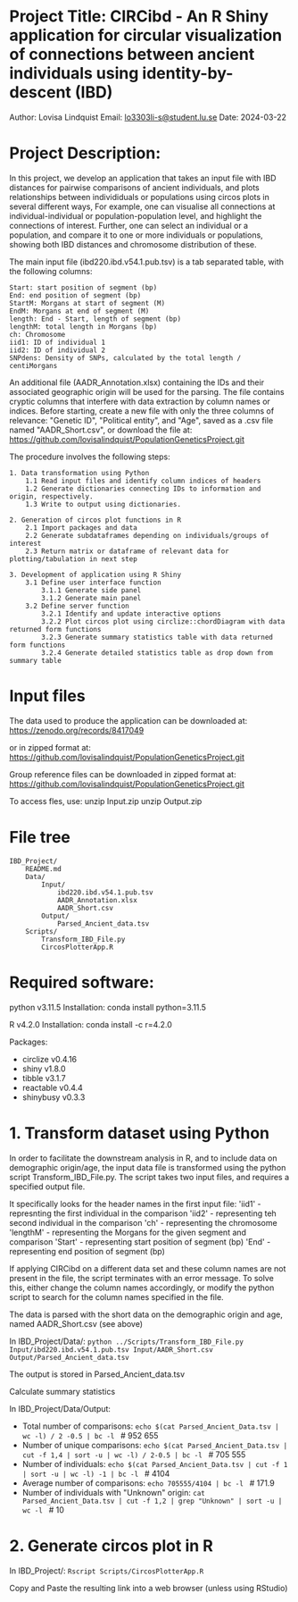 
# Project Title: CIRCibd - An R Shiny application for circular visualization of connections between ancient individuals using identity-by-descent (IBD)

Author: Lovisa Lindquist
Email: lo3303li-s@student.lu.se
Date: 2024-03-22

# Project Description: 
In this project, we develop an application that takes an input file with IBD distances for pairwise comparisons of ancient individuals, and plots relationships between individiduals or populations using circos plots in several different ways, For example, one can visualise all connections at individual-individual or population-population level, and highlight the connections of interest. Further, one can select an individual or a population, and compare it to one or more individuals or populations, showing both IBD distances and chromosome distribution of these.

The main input file (ibd220.ibd.v54.1.pub.tsv) is a tab separated table, with the following columns:

    Start: start position of segment (bp)
    End: end position of segment (bp)
    StartM: Morgans at start of segment (M)
    EndM: Morgans at end of segment (M)
    length: End - Start, length of segment (bp)
    lengthM: total length in Morgans (bp)
    ch: Chromosome
    iid1: ID of individual 1
    iid2: ID of individual 2
    SNPdens: Density of SNPs, calculated by the total length / centiMorgans

An additional file (AADR_Annotation.xlsx) containing the IDs and their associated geographic origin will be used for the parsing. The file contains cryptic columns that interfere with data extraction by column names or indices. Before starting, 
create a new file with only the three columns of relevance: "Genetic ID", "Political entity", and "Age", saved as a .csv file named "AADR_Short.csv", or download the file at: https://github.com/lovisalindquist/PopulationGeneticsProject.git

The procedure involves the following steps:

    1. Data transformation using Python
        1.1 Read input files and identify column indices of headers
        1.2 Generate dictionaries connecting IDs to information and origin, respectively.
        1.3 Write to output using dictionaries.

    2. Generation of circos plot functions in R
        2.1 Import packages and data
        2.2 Generate subdataframes depending on individuals/groups of interest
        2.3 Return matrix or dataframe of relevant data for plotting/tabulation in next step

    3. Development of application using R Shiny
        3.1 Define user interface function
            3.1.1 Generate side panel
            3.1.2 Generate main panel
        3.2 Define server function
            3.2.1 Identify and update interactive options
            3.2.2 Plot circos plot using circlize::chordDiagram with data returned form functions
            3.2.3 Generate summary statistics table with data returned form functions
            3.2.4 Generate detailed statistics table as drop down from summary table

# Input files
The data used to produce the application can be downloaded at:
https://zenodo.org/records/8417049 

or in zipped format at:
https://github.com/lovisalindquist/PopulationGeneticsProject.git

Group reference files can be downloaded in zipped format at:
https://github.com/lovisalindquist/PopulationGeneticsProject.git

To access fles, use:
unzip Input.zip
unzip Output.zip

# File tree

    IBD_Project/
        README.md
        Data/
            Input/
                ibd220.ibd.v54.1.pub.tsv
                AADR_Annotation.xlsx
                AADR_Short.csv
            Output/
                Parsed_Ancient_data.tsv
        Scripts/
            Transform_IBD_File.py
            CircosPlotterApp.R

# Required software:

python v3.11.5
Installation:
conda install python=3.11.5

R v4.2.0
Installation:
conda install -c r=4.2.0

Packages:
- circlize v0.4.16
- shiny v1.8.0
- tibble v3.1.7
- reactable v0.4.4
- shinybusy v0.3.3

# 1. Transform dataset using Python

In order to facilitate the downstream analysis in R, and to include data on demographic origin/age, the input data file is transformed using the python script Transform_IBD_File.py. The script takes two input files, and requires a specified output file. 

It specifically looks for the header names in the first input file:
    'iid1' - represnting the first individual in the comparison
    'iid2' - representing teh second individual in the comparison
    'ch' - representing the chromosome
    'lengthM' - representing the Morgans for the given segment and comparison
    'Start' - representing start position of segment (bp)
    'End' - representing end position of segment (bp)

If applying CIRCibd on a different data set and these column names are not present in the file, the script terminates with an error message. To solve this, either change the column names accordingly, or modify the python script to search for the column names specified in the file. 

The data is parsed with the short data on the demographic origin and age, named AADR_Short.csv (see above)

In IBD_Project/Data/:
`python ../Scripts/Transform_IBD_File.py Input/ibd220.ibd.v54.1.pub.tsv Input/AADR_Short.csv Output/Parsed_Ancient_data.tsv`

The output is stored in Parsed_Ancient_data.tsv

Calculate summary statistics

In IBD_Project/Data/Output:

- Total number of comparisons: `echo $(cat Parsed_Ancient_Data.tsv | wc -l) / 2 -0.5 | bc -l ` # 952 655
- Number of unique comparisons: `echo $(cat Parsed_Ancient_Data.tsv | cut -f 1,4 | sort -u | wc -l) / 2-0.5 | bc -l ` # 705 555
- Number of individuals: `echo $(cat Parsed_Ancient_Data.tsv | cut -f 1 | sort -u | wc -l) -1 | bc -l ` # 4104
- Average number of comparisons:  `echo 705555/4104 | bc -l ` # 171.9
- Number of individuals with "Unknown" origin: `cat Parsed_Ancient_Data.tsv | cut -f 1,2 | grep "Unknown" | sort -u | wc -l ` # 10


# 2. Generate circos plot in R
In IBD_Project/:
`Rscript Scripts/CircosPlotterApp.R` 

Copy and Paste the resulting link into a web browser (unless using RStudio)


